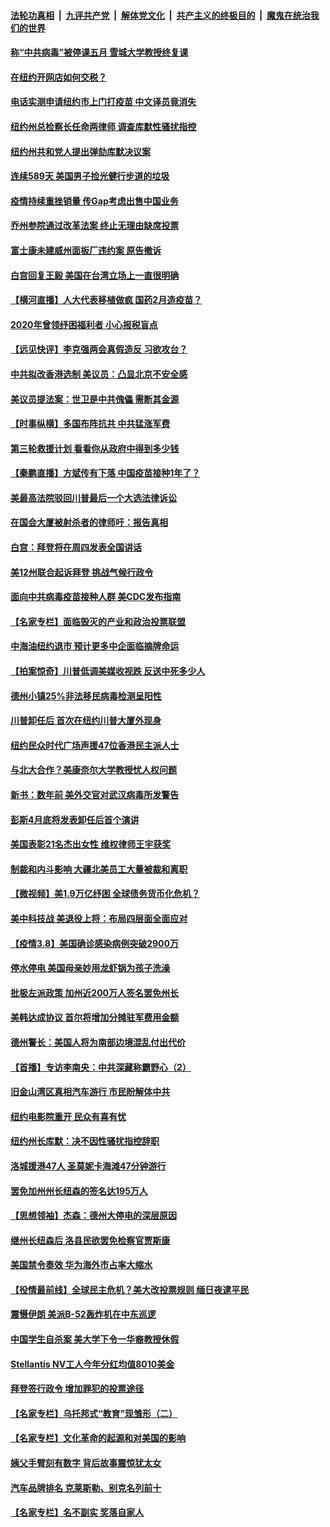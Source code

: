 

####  [法轮功真相](../../../../basic/blob/master/README.md?t=03091530) &nbsp;|&nbsp; [九评共产党](../../../../9ping.md/blob/master/README.md?t=03091530) &nbsp;|&nbsp; [解体党文化](../../../../jtdwh.md/blob/master/README.md?t=03091530)  &nbsp;|&nbsp; [共产主义的终极目的](../../../../gczydzjmd.md/blob/master/README.md?t=03091530) &nbsp;|&nbsp; [魔鬼在统治我们的世界](../../../../mgztzwmdsj.md/blob/master/README.md?t=03091530) 

#### [称“中共病毒”被停课五月 雪城大学教授终复课](../pages/nsc412/n12798728.md?t=03091530) 

#### [在纽约开网店如何交税？](../pages/nsc412/n12798715.md?t=03091530) 

#### [电话实测申请纽约市上门打疫苗 中文译员竟消失](../pages/nsc412/n12798773.md?t=03091530) 

#### [纽约州总检察长任命两律师 调查库默性骚扰指控](../pages/nsc412/n12798844.md?t=03091530) 

#### [纽约州共和党人提出弹劾库默决议案](../pages/nsc412/n12798835.md?t=03091530) 

#### [连续589天 美国男子捡光健行步道的垃圾](../pages/nsc412/n12798709.md?t=03091530) 

#### [疫情持续重挫销量 传Gap考虑出售中国业务](../pages/nsc412/n12798689.md?t=03091530) 

#### [乔州参院通过改革法案 终止无理由缺席投票](../pages/nsc412/n12798677.md?t=03091530) 

#### [富士康未建威州面板厂违约案 原告撤诉](../pages/nsc412/n12798462.md?t=03091530) 

#### [白宫回复王毅 美国在台湾立场上一直很明确](../pages/nsc412/n12798653.md?t=03091530) 

#### [【横河直播】人大代表移植做疯 国药2月造疫苗？](../pages/nsc412/n12798389.md?t=03091530) 

#### [2020年曾领纾困福利者 小心报税盲点](../pages/nsc412/n12798595.md?t=03091530) 

#### [【远见快评】李克强两会真假造反 习欲攻台？](../pages/nsc412/n12798229.md?t=03091530) 

#### [中共拟改香港选制 美议员：凸显北京不安全感](../pages/nsc412/n12798443.md?t=03091530) 

#### [美议员提法案：世卫是中共傀儡 需断其金源](../pages/nsc412/n12797935.md?t=03091530) 

#### [【时事纵横】多国布阵抗共 中共猛涨军费](../pages/nsc412/n12798198.md?t=03091530) 

#### [第三轮救援计划 看看你从政府中得到多少钱](../pages/nsc412/n12798114.md?t=03091530) 

#### [【秦鹏直播】方斌传有下落 中国疫苗接种1年了？](../pages/nsc412/n12798218.md?t=03091530) 

#### [美最高法院驳回川普最后一个大选法律诉讼](../pages/nsc412/n12798044.md?t=03091530) 

#### [在国会大厦被射杀者的律师吁：报告真相](../pages/nsc412/n12798065.md?t=03091530) 

#### [白宫：拜登将在周四发表全国讲话](../pages/nsc412/n12798038.md?t=03091530) 

#### [美12州联合起诉拜登 挑战气候行政令](../pages/nsc412/n12798018.md?t=03091530) 

#### [面向中共病毒疫苗接种人群 美CDC发布指南](../pages/nsc412/n12797950.md?t=03091530) 

#### [【名家专栏】面临毁灭的产业和政治投票联盟](../pages/nsc412/n12797600.md?t=03091530) 

#### [中海油纽约退市 预计更多中企面临摘牌命运](../pages/nsc412/n12797883.md?t=03091530) 

#### [【拍案惊奇】川普低调美媒收视跌 反送中死多少人](../pages/nsc412/n12797556.md?t=03091530) 

#### [德州小镇25%非法移民病毒检测呈阳性](../pages/nsc412/n12797861.md?t=03091530) 

#### [川普卸任后 首次在纽约川普大厦外现身](../pages/nsc412/n12797781.md?t=03091530) 

#### [纽约民众时代广场声援47位香港民主派人士](../pages/nsc412/n12796242.md?t=03091530) 

#### [与北大合作？美康奈尔大学教授忧人权问题](../pages/nsc412/n12796177.md?t=03091530) 

#### [新书：数年前 美外交官对武汉病毒所发警告](../pages/nsc412/n12797705.md?t=03091530) 

#### [彭斯4月底将发表卸任后首个演讲](../pages/nsc412/n12797676.md?t=03091530) 

#### [美国表彰21名杰出女性 维权律师王宇获奖](../pages/nsc412/n12797569.md?t=03091530) 

#### [制裁和内斗影响 大疆北美员工大量被裁和离职](../pages/nsc412/n12797561.md?t=03091530) 

#### [【微视频】美1.9万亿纾困 全球债务货币化危机？](../pages/nsc412/n12797409.md?t=03091530) 

#### [美中科技战 美退役上将：布局四层面全面应对](../pages/nsc412/n12788229.md?t=03091530) 

#### [【疫情3.8】美国确诊感染病例突破2900万](../pages/nsc412/n12796784.md?t=03091530) 

#### [停水停电 美国母亲妙用龙虾锅为孩子洗澡](../pages/nsc412/n12796027.md?t=03091530) 

#### [批极左派政策 加州近200万人签名罢免州长](../pages/nsc412/n12796089.md?t=03091530) 

#### [美韩达成协议 首尔将增加分摊驻军费用金额](../pages/nsc412/n12796633.md?t=03091530) 

#### [德州警长：美国人将为南部边境混乱付出代价](../pages/nsc412/n12796497.md?t=03091530) 

#### [【首播】专访李南央：中共深藏称霸野心（2）](../pages/nsc412/n12794658.md?t=03091530) 

#### [旧金山湾区真相汽车游行 市民盼解体中共](../pages/nsc412/n12796373.md?t=03091530) 

#### [纽约电影院重开 民众有喜有忧](../pages/nsc412/n12796213.md?t=03091530) 

#### [纽约州长库默：决不因性骚扰指控辞职](../pages/nsc412/n12796253.md?t=03091530) 

#### [洛城援港47人 圣莫妮卡海滩47分钟游行](../pages/nsc412/n12796207.md?t=03091530) 

#### [罢免加州州长纽森的签名达195万人](../pages/nsc412/n12795955.md?t=03091530) 

#### [【思想领袖】杰森：德州大停电的深层原因](../pages/nsc412/n12792404.md?t=03091530) 

#### [继州长纽森后 洛县民欲罢免检察官贾斯康](../pages/nsc412/n12795913.md?t=03091530) 

#### [美国禁令奏效 华为海外市占率大缩水](../pages/nsc412/n12795826.md?t=03091530) 

#### [【役情最前线】全球民主危机？美大改投票规则 缅日夜逮平民](../pages/nsc412/n12795291.md?t=03091530) 

#### [震慑伊朗 美派B-52轰炸机在中东巡逻](../pages/nsc412/n12795753.md?t=03091530) 

#### [中国学生自杀案 美大学下令一华裔教授休假](../pages/nsc412/n12795597.md?t=03091530) 

#### [Stellantis NV工人今年分红均值8010美金](../pages/nsc412/n12795667.md?t=03091530) 

#### [拜登签行政令 增加罪犯的投票途径](../pages/nsc412/n12795425.md?t=03091530) 

#### [【名家专栏】乌托邦式“教育”现雏形（二）](../pages/nsc412/n12794998.md?t=03091530) 

#### [【名家专栏】文化革命的起源和对美国的影响](../pages/nsc412/n12795174.md?t=03091530) 

#### [姨父手臂刻有数字 背后故事震惊犹太女](../pages/nsc412/n12795145.md?t=03091530) 

#### [汽车品牌排名 克莱斯勒、别克名列前十](../pages/nsc412/n12795428.md?t=03091530) 

#### [【名家专栏】名不副实 奖落自家人](../pages/nsc412/n12795201.md?t=03091530) 

